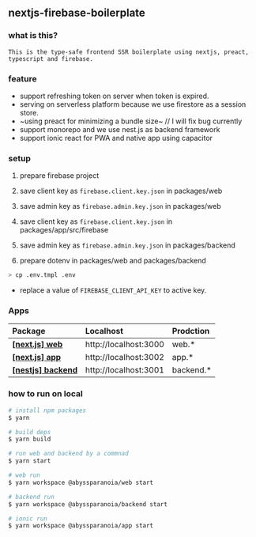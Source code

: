 ## nextjs-firebase-boilerplate

### what is this?

`This is the type-safe frontend SSR boilerplate using nextjs, preact, typescript and firebase.`

### feature

- support refreshing token on server when token is expired.
- serving on serverless platform because we use firestore as a session store.
- ~using preact for minimizing a bundle size~ // I will fix bug currently
- support monorepo and we use nest.js as backend framework
- support ionic react for PWA and native app using capacitor

### setup

1. prepare firebase project
2. save client key as `firebase.client.key.json` in packages/web
3. save admin key as `firebase.admin.key.json` in packages/web
4. save client key as `firebase.client.key.json` in packages/app/src/firebase
5. save admin key as `firebase.admin.key.json` in packages/backend

6. prepare dotenv in packages/web and packages/backend

```bash
> cp .env.tmpl .env
```

- replace a value of `FIREBASE_CLIENT_API_KEY` to active key.

### Apps

| Package                                    | Localhost             | Prodction  |
| :----------------------------------------- | :-------------------- | :--------- |
| **[[next.js] web](./packages/web)**        | http://localhost:3000 | web.\*     |
| **[[next.js] app](./packages/app)**        | http://localhost:3002 | app.\*     |
| **[[nestjs] backend](./packages/backend)** | http://localhost:3001 | backend.\* |

### how to run on local

```bash
# install npm packages
$ yarn

# build deps
$ yarn build

# run web and backend by a commnad
$ yarn start

# web run
$ yarn workspace @abyssparanoia/web start

# backend run
$ yarn workspace @abyssparanoia/backend start

# ionic run
$ yarn workspace @abyssparanoia/app start
```
